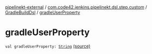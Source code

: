 [pipelinekt-external](../../index.md) / [com.code42.jenkins.pipelinekt.dsl.step.custom](../index.md) / [GradleBuildDsl](index.md) / [gradleUserProperty](./gradle-user-property.md)

# gradleUserProperty

`val gradleUserProperty: `[`String`](https://kotlinlang.org/api/latest/jvm/stdlib/kotlin/-string/index.html) [(source)](https://github.com/code42/pipelinekt/tree/master/dsl/src/main/kotlin/com/code42/jenkins/pipelinekt/dsl/step/custom/GradleBuildDsl.kt#L27)